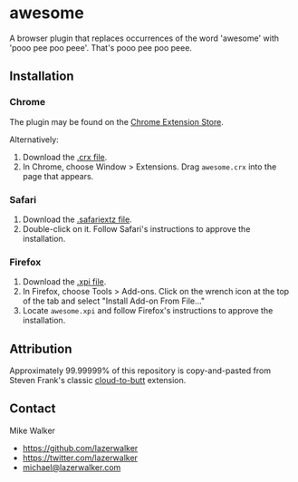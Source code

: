awesome
=============

A browser plugin that replaces occurrences of the word 'awesome' with 'pooo pee poo peee'.
That's pooo pee poo peee.

Installation
------------

### Chrome

The plugin may be found on the [Chrome Extension Store](https://chrome.google.com/webstore/detail/awesome/odlbpehkpefnmehgdofblnagjpimaanh/details).

Alternatively:

1. Download the [.crx file](https://github.com/lazerwalker/awesome/blob/master/awesome.crx?raw=true).
2. In Chrome, choose Window > Extensions.  Drag `awesome.crx` into the page that appears.


### Safari

1. Download the [.safariextz file](https://github.com/lazerwalker/awesome/blob/master/awesome.safariextz?raw=true).
2. Double-click on it. Follow Safari's instructions to approve the installation.

### Firefox

1. Download the [.xpi file](https://github.com/lazerwalker/awesome/blob/master/awesome.xpi?raw=true).
2. In Firefox, choose Tools > Add-ons. Click on the wrench icon at the top of the tab and select "Install Add-on From File..."
3. Locate `awesome.xpi` and follow Firefox's instructions to approve the installation.

Attribution
-----------
Approximately 99.99999% of this repository is copy-and-pasted from Steven Frank's
classic [cloud-to-butt](https://github.com/panicsteve/cloud-to-butt) extension.

Contact
-----
Mike Walker
* https://github.com/lazerwalker
* https://twitter.com/lazerwalker
* michael@lazerwalker.com
